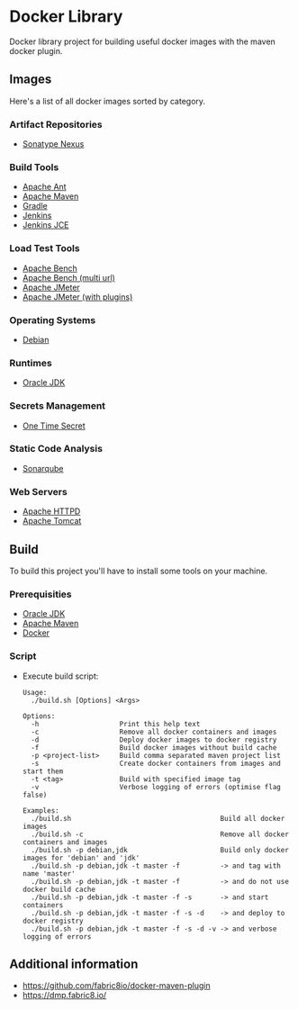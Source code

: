 # Docker Library

Docker library project for building useful docker images with the maven docker plugin.

## Images

Here's a list of all docker images sorted by category.

### Artifact Repositories

* [Sonatype Nexus](debian-pom/java-pom/nexus/README.md)

### Build Tools

* [Apache Ant](debian-pom/java-pom/build-tool-pom/ant/README.md)
* [Apache Maven](debian-pom/java-pom/build-tool-pom/mvn/README.md)
* [Gradle](debian-pom/java-pom/build-tool-pom/gradle/README.md)
* [Jenkins](debian-pom/java-pom/jenkins-pom/jenkins/README.md)
* [Jenkins JCE](debian-pom/java-pom/jenkins-pom/jenkins-jce/README.md)

### Load Test Tools

* [Apache Bench](debian-pom/ab-pom/ab/README.md)
* [Apache Bench (multi url)](debian-pom/ab-pom/ab-multi-url/README.md)
* [Apache JMeter](debian-pom/java-pom/jmeter-pom/jmeter/README.md)
* [Apache JMeter (with plugins)](debian-pom/java-pom/jmeter-pom/jmeter-with-plugins/README.md)
 
### Operating Systems

* [Debian](debian-pom/debian/README.md)

### Runtimes

* [Oracle JDK](debian-pom/java-pom/jdk/README.md)

### Secrets Management

* [One Time Secret](debian-pom/onetimesecret/README.md)

### Static Code Analysis

* [Sonarqube](debian-pom/java-pom/sonarqube/README.md)

### Web Servers

* [Apache HTTPD](debian-pom/apache/README.md)
* [Apache Tomcat](debian-pom/java-pom/tomcat-pom/tomcat/README.md)

## Build

To build this project you'll have to install some tools on your machine.

### Prerequisities

* [Oracle JDK](http://www.oracle.com/technetwork/java/javase/downloads/jdk8-downloads-2133151.html)
* [Apache Maven](https://maven.apache.org/download.cgi)
* [Docker](INSTALL.md)

### Script

* Execute build script:
    ```
    Usage:
      ./build.sh [Options] <Args>

    Options:
      -h                    Print this help text
      -c                    Remove all docker containers and images
      -d                    Deploy docker images to docker registry
      -f                    Build docker images without build cache
      -p <project-list>     Build comma separated maven project list
      -s                    Create docker containers from images and start them
      -t <tag>              Build with specified image tag
      -v                    Verbose logging of errors (optimise flag false)

    Examples:
      ./build.sh                                     Build all docker images
      ./build.sh -c                                  Remove all docker containers and images
      ./build.sh -p debian,jdk                       Build only docker images for 'debian' and 'jdk'
      ./build.sh -p debian,jdk -t master -f          -> and tag with name 'master'
      ./build.sh -p debian,jdk -t master -f          -> and do not use docker build cache
      ./build.sh -p debian,jdk -t master -f -s       -> and start containers
      ./build.sh -p debian,jdk -t master -f -s -d    -> and deploy to docker registry
      ./build.sh -p debian,jdk -t master -f -s -d -v -> and verbose logging of errors      
    ```

## Additional information

* https://github.com/fabric8io/docker-maven-plugin
* https://dmp.fabric8.io/